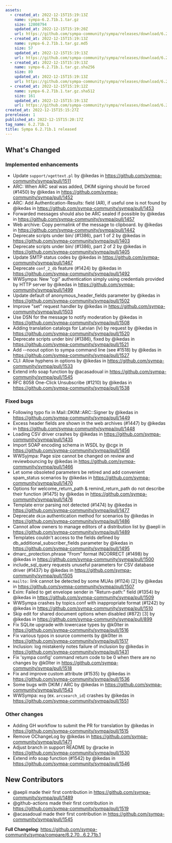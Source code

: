 ```yaml
---
assets:
  - created_at: 2022-12-15T15:19:13Z
    name: sympa-6.2.71b.1.tar.gz
    size: 12808794
    updated_at: 2022-12-15T15:19:20Z
    url: https://github.com/sympa-community/sympa/releases/download/6.2.71b.1/sympa-6.2.71b.1.tar.gz
  - created_at: 2022-12-15T15:19:13Z
    name: sympa-6.2.71b.1.tar.gz.md5
    size: 57
    updated_at: 2022-12-15T15:19:13Z
    url: https://github.com/sympa-community/sympa/releases/download/6.2.71b.1/sympa-6.2.71b.1.tar.gz.md5
  - created_at: 2022-12-15T15:19:13Z
    name: sympa-6.2.71b.1.tar.gz.sha256
    size: 89
    updated_at: 2022-12-15T15:19:13Z
    url: https://github.com/sympa-community/sympa/releases/download/6.2.71b.1/sympa-6.2.71b.1.tar.gz.sha256
  - created_at: 2022-12-15T15:19:12Z
    name: sympa-6.2.71b.1.tar.gz.sha512
    size: 161
    updated_at: 2022-12-15T15:19:13Z
    url: https://github.com/sympa-community/sympa/releases/download/6.2.71b.1/sympa-6.2.71b.1.tar.gz.sha512
created_at: 2022-12-15T15:15:27Z
prerelease: 1
published_at: 2022-12-15T15:20:17Z
tag_name: 6.2.71b.1
title: Sympa 6.2.71b.1 released
---
```


<!-- Release notes generated using configuration in .github/release.yml at 6.2.71b.1 -->

## What's Changed
### Implemented enhancements
* Update `support/xgettext.pl` by @ikedas in https://github.com/sympa-community/sympa/pull/1511
* ARC: When ARC seal was added, DKIM signing should be forced (#1450) by @ikedas in https://github.com/sympa-community/sympa/pull/1452
* ARC: Add Authentication-Results: field (AR), if useful one is not found by @ikedas in https://github.com/sympa-community/sympa/pull/1453
* Forwarded messages should also be ARC sealed if possible by @ikedas in https://github.com/sympa-community/sympa/pull/1457
* Web archive: Copy permalink of the message to clipboard. by @ikedas in https://github.com/sympa-community/sympa/pull/1442
* Deprecate scripts under bin/ (#1386), part 1 of 2 by @ikedas in https://github.com/sympa-community/sympa/pull/1403
* Deprecate scripts under bin/ (#1386), part 2 of 2 by @ikedas in https://github.com/sympa-community/sympa/pull/1405
* Update SMTP status codes by @ikedas in https://github.com/sympa-community/sympa/pull/1467
* Deprecate `conf_2_db` feature (#1424) by @ikedas in https://github.com/sympa-community/sympa/pull/1492
* WWSympa: New "cgi" authentication simply using credentials provided by HTTP server by @ikedas in https://github.com/sympa-community/sympa/pull/1499
* Update default of anonymous_header_fields parameter by @ikedas in https://github.com/sympa-community/sympa/pull/1502
* Improve "set" request handler by @ikedas in https://github.com/sympa-community/sympa/pull/1503
* Use DSN for the message to notify moderation by @ikedas in https://github.com/sympa-community/sympa/pull/1508
* Adding translation catalogs for Latvian (lv) by request by @ikedas in https://github.com/sympa-community/sympa/pull/1520
* Deprecate scripts under bin/ (#1386), fixed by @ikedas in https://github.com/sympa-community/sympa/pull/1521
* Add --noout option to sympa command line (see #1518) by @ikedas in https://github.com/sympa-community/sympa/pull/1527
* CLI: Allow hyphens in options by @ikedas in https://github.com/sympa-community/sympa/pull/1533
* Extend info soap function by @acasadoual in https://github.com/sympa-community/sympa/pull/1545
* RFC 8058 One-Click Unsubscribe (#1210) by @ikedas in https://github.com/sympa-community/sympa/pull/1538
### Fixed bugs
* Following typo fix in Mail::DKIM::ARC::Signer by @ikedas in https://github.com/sympa-community/sympa/pull/1449
* Excess header fields are shown in the web archives (#1447) by @ikedas in https://github.com/sympa-community/sympa/pull/1448
* Loading CSV driver crashes by @ikedas in https://github.com/sympa-community/sympa/pull/1435
* Import SOAP encoding schema in WSDL by @cgx in https://github.com/sympa-community/sympa/pull/1456
* WWSyjmpa: Page size cannot be changed on review and reviewbouncing by @ikedas in https://github.com/sympa-community/sympa/pull/1466
* Let some obsoleted parameters be retired and add convenient spam_status scenarios by @ikedas in https://github.com/sympa-community/sympa/pull/1470
* Options for welcome_return_path & remind_return_path do not describe their function (#1475) by @ikedas in https://github.com/sympa-community/sympa/pull/1476
* Template error parsing not detected (#1474) by @ikedas in https://github.com/sympa-community/sympa/pull/1477
* Deprecate `dkim` authentication method for scenarios by @ikedas in https://github.com/sympa-community/sympa/pull/1486
* Cannot allow owners to manage editors of a distribution list by @aepli in https://github.com/sympa-community/sympa/pull/1489
* Templates couldn't access to the fields defined by db_additional_subscriber_fields parameter by @ikedas in https://github.com/sympa-community/sympa/pull/1495
* dmarc_protection.phrase "From" format INCORRECT (#1498) by @ikedas in https://github.com/sympa-community/sympa/pull/1500
* include_sql_query requests unuseful parameters for CSV database driver (#1437) by @ikedas in https://github.com/sympa-community/sympa/pull/1505
* `mailto:` link cannot be detected by some MUAs (#1124) [2] by @ikedas in https://github.com/sympa-community/sympa/pull/1507
* Exim: Failed to get envelope sender in "Return-path:" field (#1354) by @ikedas in https://github.com/sympa-community/sympa/pull/1509
* WWSympa crashes by topics.conf with inappropriate format (#1242) by @ikedas in https://github.com/sympa-community/sympa/pull/1510
* Skip edit for shared document options when disabled (#872) [3] by @ikedas in https://github.com/sympa-community/sympa/pull/899
* Fix SQLite upgrade with lowercase types by @k0lter in https://github.com/sympa-community/sympa/pull/1516
* Fix various typos in source comments by @k0lter in https://github.com/sympa-community/sympa/pull/1517
* Inclusion: log mistakenly notes failure of inclusion by @ikedas in https://github.com/sympa-community/sympa/pull/1431
* Fix 'sympa config' command return code to be 0 when there are no changes by @k0lter in https://github.com/sympa-community/sympa/pull/1518
* Fix and improve custom attribute (#1535) by @ikedas in https://github.com/sympa-community/sympa/pull/1536
* Some bugs with DKIM / ARC by @ikedas in https://github.com/sympa-community/sympa/pull/1543
* WWSympa: `msg` (ex. `arcsearch_id`) crashes by @ikedas in https://github.com/sympa-community/sympa/pull/1551
### Other changes
* Adding GH workflow to submit the PR for translation by @ikedas in https://github.com/sympa-community/sympa/pull/1515
* Remove OChangeLog by @ikedas in https://github.com/sympa-community/sympa/pull/1471
* Adjust branch in support README by @racke in https://github.com/sympa-community/sympa/pull/1530
* Extend info soap function (#1542) by @ikedas in https://github.com/sympa-community/sympa/pull/1546

## New Contributors
* @aepli made their first contribution in https://github.com/sympa-community/sympa/pull/1489
* @github-actions made their first contribution in https://github.com/sympa-community/sympa/pull/1519
* @acasadoual made their first contribution in https://github.com/sympa-community/sympa/pull/1545

**Full Changelog**: https://github.com/sympa-community/sympa/compare/6.2.70...6.2.71b.1